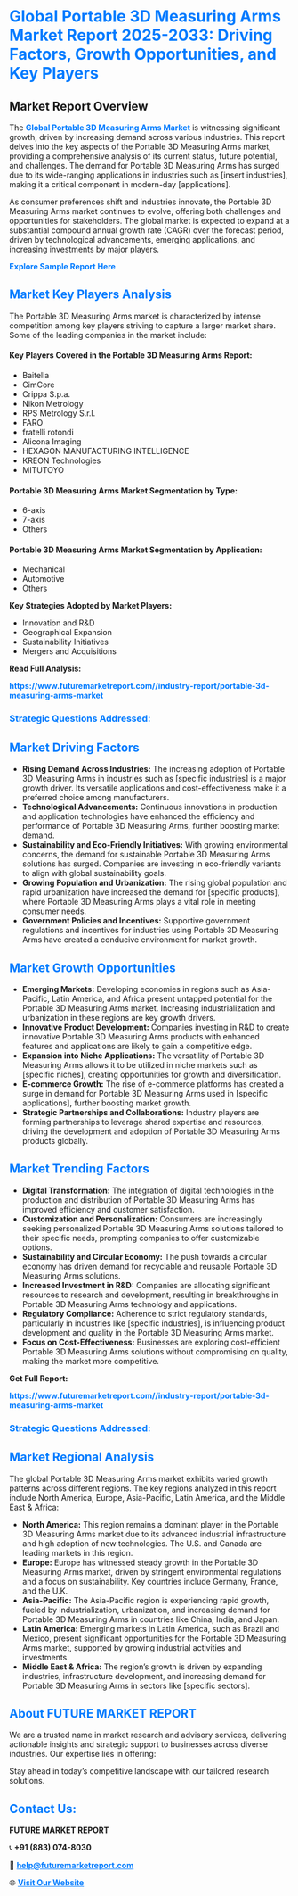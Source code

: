 <h1 style="color: #007BFF;">Global Portable 3D Measuring Arms Market Report 2025-2033: Driving Factors, Growth Opportunities, and Key Players</h1>

<section id="overview">
<h2>Market Report Overview</h2>
<p>The <a href="https://www.futuremarketreport.com//industry-report/portable-3d-measuring-arms-market" style="color: #007BFF; text-decoration: none;"><strong>Global Portable 3D Measuring Arms Market</strong></a> is witnessing significant growth, driven by increasing demand across various industries. This report delves into the key aspects of the Portable 3D Measuring Arms market, providing a comprehensive analysis of its current status, future potential, and challenges. The demand for Portable 3D Measuring Arms has surged due to its wide-ranging applications in industries such as [insert industries], making it a critical component in modern-day [applications].</p>
<p>As consumer preferences shift and industries innovate, the Portable 3D Measuring Arms market continues to evolve, offering both challenges and opportunities for stakeholders. The global market is expected to expand at a substantial compound annual growth rate (CAGR) over the forecast period, driven by technological advancements, emerging applications, and increasing investments by major players.</p>
</section>

<section id="overview">
<p><a href="https://www.futuremarketreport.com//request-sample/reportId=55536" style="color: #007BFF; text-decoration: none;"><strong>Explore Sample Report Here</strong></a></p>
</section>

<section id="key-players">
<h2 style="color: #007BFF;">Market Key Players Analysis</h2>
<p>The Portable 3D Measuring Arms market is characterized by intense competition among key players striving to capture a larger market share. Some of the leading companies in the market include:</p>
<h4>Key Players Covered in the Portable 3D Measuring Arms Report:</h4>
<ul><li>Baitella</li><li>CimCore</li><li>Crippa S.p.a.</li><li>Nikon Metrology</li><li>RPS Metrology S.r.l.</li><li>FARO</li><li>fratelli rotondi</li><li>Alicona Imaging</li><li>HEXAGON MANUFACTURING INTELLIGENCE</li><li>KREON Technologies</li><li>MITUTOYO</li></ul>
<h4>Portable 3D Measuring Arms Market Segmentation by Type:</h4>
<ul><li>6-axis</li><li>7-axis</li><li>Others</li></ul>

<h4>Portable 3D Measuring Arms Market Segmentation by Application:</h4>
<ul><li>Mechanical</li><li>Automotive</li><li>Others</li></ul>
<p><strong>Key Strategies Adopted by Market Players:</strong></p>
<ul>
<li>Innovation and R&D</li>
<li>Geographical Expansion</li>
<li>Sustainability Initiatives</li>
<li>Mergers and Acquisitions</li>
</ul>
</section>

<section>
<p><strong>Read Full Analysis: </strong></p><a href="https://www.futuremarketreport.com//industry-report/portable-3d-measuring-arms-market" style="color: #007BFF; text-decoration: none;"><strong>https://www.futuremarketreport.com//industry-report/portable-3d-measuring-arms-market</strong></a>
<h3 style="color: #007BFF;">Strategic Questions Addressed:</h3>
</section>

<section id="driving-factors">
<h2 style="color: #007BFF;">Market Driving Factors</h2>
<ul>
<li><strong>Rising Demand Across Industries:</strong> The increasing adoption of Portable 3D Measuring Arms in industries such as [specific industries] is a major growth driver. Its versatile applications and cost-effectiveness make it a preferred choice among manufacturers.</li>
<li><strong>Technological Advancements:</strong> Continuous innovations in production and application technologies have enhanced the efficiency and performance of Portable 3D Measuring Arms, further boosting market demand.</li>
<li><strong>Sustainability and Eco-Friendly Initiatives:</strong> With growing environmental concerns, the demand for sustainable Portable 3D Measuring Arms solutions has surged. Companies are investing in eco-friendly variants to align with global sustainability goals.</li>
<li><strong>Growing Population and Urbanization:</strong> The rising global population and rapid urbanization have increased the demand for [specific products], where Portable 3D Measuring Arms plays a vital role in meeting consumer needs.</li>
<li><strong>Government Policies and Incentives:</strong> Supportive government regulations and incentives for industries using Portable 3D Measuring Arms have created a conducive environment for market growth.</li>
</ul>
</section>

<section id="growth-opportunities">
<h2 style="color: #007BFF;">Market Growth Opportunities</h2>
<ul>
<li><strong>Emerging Markets:</strong> Developing economies in regions such as Asia-Pacific, Latin America, and Africa present untapped potential for the Portable 3D Measuring Arms market. Increasing industrialization and urbanization in these regions are key growth drivers.</li>
<li><strong>Innovative Product Development:</strong> Companies investing in R&D to create innovative Portable 3D Measuring Arms products with enhanced features and applications are likely to gain a competitive edge.</li>
<li><strong>Expansion into Niche Applications:</strong> The versatility of Portable 3D Measuring Arms allows it to be utilized in niche markets such as [specific niches], creating opportunities for growth and diversification.</li>
<li><strong>E-commerce Growth:</strong> The rise of e-commerce platforms has created a surge in demand for Portable 3D Measuring Arms used in [specific applications], further boosting market growth.</li>
<li><strong>Strategic Partnerships and Collaborations:</strong> Industry players are forming partnerships to leverage shared expertise and resources, driving the development and adoption of Portable 3D Measuring Arms products globally.</li>
</ul>
</section>

<section id="trending-factors">
<h2 style="color: #007BFF;">Market Trending Factors</h2>
<ul>
<li><strong>Digital Transformation:</strong> The integration of digital technologies in the production and distribution of Portable 3D Measuring Arms has improved efficiency and customer satisfaction.</li>
<li><strong>Customization and Personalization:</strong> Consumers are increasingly seeking personalized Portable 3D Measuring Arms solutions tailored to their specific needs, prompting companies to offer customizable options.</li>
<li><strong>Sustainability and Circular Economy:</strong> The push towards a circular economy has driven demand for recyclable and reusable Portable 3D Measuring Arms solutions.</li>
<li><strong>Increased Investment in R&D:</strong> Companies are allocating significant resources to research and development, resulting in breakthroughs in Portable 3D Measuring Arms technology and applications.</li>
<li><strong>Regulatory Compliance:</strong> Adherence to strict regulatory standards, particularly in industries like [specific industries], is influencing product development and quality in the Portable 3D Measuring Arms market.</li>
<li><strong>Focus on Cost-Effectiveness:</strong> Businesses are exploring cost-efficient Portable 3D Measuring Arms solutions without compromising on quality, making the market more competitive.</li>
</ul>
</section>

<section>
<p><strong>Get Full Report: </strong></p><a href="https://www.futuremarketreport.com//industry-report/portable-3d-measuring-arms-market" style="color: #007BFF; text-decoration: none;"><strong>https://www.futuremarketreport.com//industry-report/portable-3d-measuring-arms-market</strong></a>
<h3 style="color: #007BFF;">Strategic Questions Addressed:</h3>
</section>


<section id="regional-analysis">
<h2 style="color: #007BFF;">Market Regional Analysis</h2>
<p>The global Portable 3D Measuring Arms market exhibits varied growth patterns across different regions. The key regions analyzed in this report include North America, Europe, Asia-Pacific, Latin America, and the Middle East & Africa:</p>
<ul>
<li><strong>North America:</strong> This region remains a dominant player in the Portable 3D Measuring Arms market due to its advanced industrial infrastructure and high adoption of new technologies. The U.S. and Canada are leading markets in this region.</li>
<li><strong>Europe:</strong> Europe has witnessed steady growth in the Portable 3D Measuring Arms market, driven by stringent environmental regulations and a focus on sustainability. Key countries include Germany, France, and the U.K.</li>
<li><strong>Asia-Pacific:</strong> The Asia-Pacific region is experiencing rapid growth, fueled by industrialization, urbanization, and increasing demand for Portable 3D Measuring Arms in countries like China, India, and Japan.</li>
<li><strong>Latin America:</strong> Emerging markets in Latin America, such as Brazil and Mexico, present significant opportunities for the Portable 3D Measuring Arms market, supported by growing industrial activities and investments.</li>
<li><strong>Middle East & Africa:</strong> The region’s growth is driven by expanding industries, infrastructure development, and increasing demand for Portable 3D Measuring Arms in sectors like [specific sectors].</li>
</ul>
</section>

<footer>
<h2 style="color: #007BFF;">About FUTURE MARKET REPORT</h2>
<p>We are a trusted name in market research and advisory services, delivering actionable insights and strategic support to businesses across diverse industries. Our expertise lies in offering:</p>

<p>Stay ahead in today’s competitive landscape with our tailored research solutions.</p>

<h2 style="color: #007BFF;">Contact Us:</h2>
<p><strong>FUTURE MARKET REPORT</strong></p>
<p>📞 <strong>+91 (883) 074-8030</strong></p>
<p>📧 <strong><a href="mailto:help@futuremarketreport.com" style="color: #007BFF;">help@futuremarketreport.com</a></strong></p>
<p>🌐 <strong><a href="https://www.futuremarketreport.com/" style="color: #007BFF;">Visit Our Website</a></strong></p>
</footer>